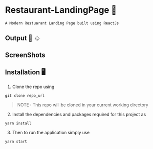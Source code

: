 # Restaurant-LandingPage 🚀
```
A Modern Restuarant Landing Page built using ReactJs
```

## Output  🤩 ☺

## ScreenShots










## Installation 🖥️

1. Clone the repo using
```
git clone repo_url
```
> NOTE : This repo will be cloned in your current working directory   

2. Install the dependencies and packages required for this project as 
```
yarn install
```

3. Then to run the application simply use
```
yarn start
```
